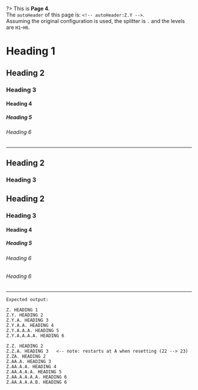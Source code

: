 <!-- autoHeader:Z.Y -->

?> This is **Page 4**.<br>The `autoHeader` of this page is: `<!-- autoHeader:Z.Y -->`.<br>Assuming the original configuration is used, the splitter is `.` and the levels are `H1`-`H6`.

# Heading 1

## Heading 2

### Heading 3

#### Heading 4

##### Heading 5

###### Heading 6

---

## Heading 2

### Heading 3

## Heading 2

### Heading 3

#### Heading 4

##### Heading 5

###### Heading 6

###### Heading 6

---

```text
Expected output:

Z. HEADING 1
Z.Y. HEADING 2
Z.Y.A. HEADING 3
Z.Y.A.A. HEADING 4
Z.Y.A.A.A. HEADING 5
Z.Y.A.A.A.A. HEADING 6

Z.Z. HEADING 2
Z.Z.A. HEADING 3   <-- note: restarts at A when resetting (22 --> 23)
Z.ZA. HEADING 2
Z.AA.A. HEADING 3
Z.AA.A.A. HEADING 4
Z.AA.A.A.A. HEADING 5
Z.AA.A.A.A.A. HEADING 6
Z.AA.A.A.A.B. HEADING 6
```
